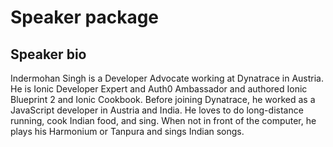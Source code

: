 # Speaker package

## Speaker bio

Indermohan Singh is a Developer Advocate working at Dynatrace in Austria. He is Ionic Developer Expert and Auth0 Ambassador and authored Ionic Blueprint 2 and Ionic Cookbook. Before joining Dynatrace, he worked as a JavaScript developer in Austria and India. He loves to do long-distance running, cook Indian food, and sing. When not in front of the computer, he plays his Harmonium or Tanpura and sings Indian songs.

